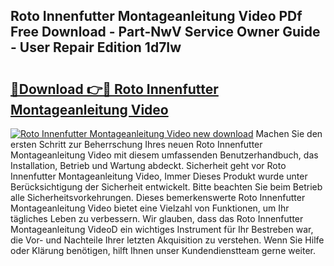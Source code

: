 ## Roto Innenfutter Montageanleitung Video PDf Free Download - Part-NwV Service Owner Guide - User Repair Edition 1d7Iw

# <h2><a href="http://df6yij.blite.top/?on=Roto+Innenfutter+Montageanleitung+Video">🔗Download 👉🔴 Roto Innenfutter Montageanleitung Video</a></h2>

[![Roto Innenfutter Montageanleitung Video new download](https://i.imgur.com/lujVjoI.png)](http://df6yij.blite.top/?on=Roto+Innenfutter+Montageanleitung+Video)
Machen Sie den ersten Schritt zur Beherrschung Ihres neuen Roto Innenfutter Montageanleitung Video mit diesem umfassenden Benutzerhandbuch, das Installation, Betrieb und Wartung abdeckt. Sicherheit geht vor Roto Innenfutter Montageanleitung Video, Immer Dieses Produkt wurde unter Berücksichtigung der Sicherheit entwickelt. Bitte beachten Sie beim Betrieb alle Sicherheitsvorkehrungen. Dieses bemerkenswerte Roto Innenfutter Montageanleitung Video bietet eine Vielzahl von Funktionen, um Ihr tägliches Leben zu verbessern. Wir glauben, dass das Roto Innenfutter Montageanleitung VideoD ein wichtiges Instrument für Ihr Bestreben war, die Vor- und Nachteile Ihrer letzten Akquisition zu verstehen. Wenn Sie Hilfe oder Klärung benötigen, hilft Ihnen unser Kundendienstteam gerne weiter.
